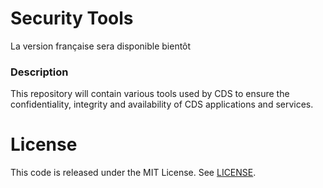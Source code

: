 # Security Tools
La version française sera disponible bientôt

### Description

This repository will contain various tools used by CDS to ensure the confidentiality, integrity and availability of CDS applications and services.

# License

This code is released under the MIT License. See [LICENSE](LICENSE).
